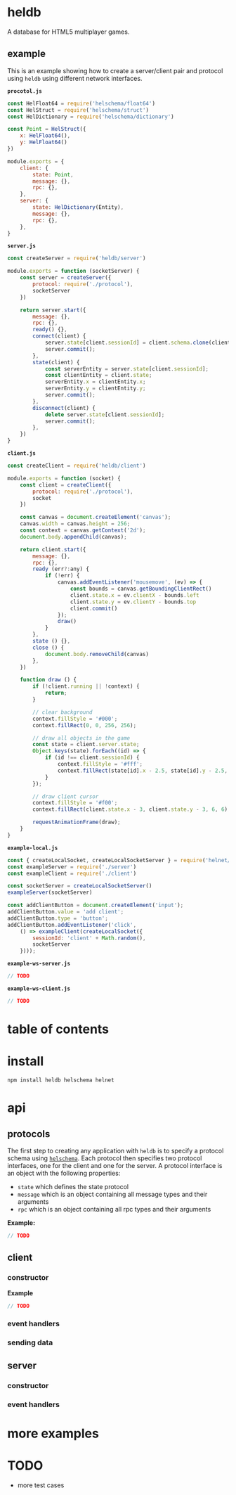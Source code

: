 # heldb
A database for HTML5 multiplayer games.

## example
This is an example showing how to create a server/client pair and protocol using `heldb` using different network interfaces.

**`procotol.js`**
```javascript
const HelFloat64 = require('helschema/float64')
const HelStruct = require('helschema/struct')
const HelDictionary = require('helschema/dictionary')

const Point = HelStruct({
    x: HelFloat64(),
    y: HelFloat64()
})

module.exports = {
    client: {
        state: Point,
        message: {},
        rpc: {},
    },
    server: {
        state: HelDictionary(Entity),
        message: {},
        rpc: {},
    },
}
```

**`server.js`**
```javascript
const createServer = require('heldb/server')

module.exports = function (socketServer) {
    const server = createServer({
        protocol: require('./protocol'),
        socketServer
    })

    return server.start({
        message: {},
        rpc: {},
        ready() {},
        connect(client) {
            server.state[client.sessionId] = client.schema.clone(client.state);
            server.commit();
        },
        state(client) {
            const serverEntity = server.state[client.sessionId];
            const clientEntity = client.state;
            serverEntity.x = clientEntity.x;
            serverEntity.y = clientEntity.y;
            server.commit();
        },
        disconnect(client) {
            delete server.state[client.sessionId];
            server.commit();
        },
    })
}
```

**`client.js`**
```javascript
const createClient = require('heldb/client')

module.exports = function (socket) {
    const client = createClient({
        protocol: require('./protocol'),
        socket
    })

    const canvas = document.createElement('canvas');
    canvas.width = canvas.height = 256;
    const context = canvas.getContext('2d');
    document.body.appendChild(canvas);

    return client.start({
        message: {},
        rpc: {},
        ready (err?:any) {
            if (!err) {
                canvas.addEventListener('mousemove', (ev) => {
                    const bounds = canvas.getBoundingClientRect()
                    client.state.x = ev.clientX - bounds.left
                    client.state.y = ev.clientY - bounds.top
                    client.commit()
                });
                draw()
            }
        },
        state () {},
        close () {
            document.body.removeChild(canvas)
        },
    })

    function draw () {
        if (!client.running || !context) {
            return;
        }

        // clear background
        context.fillStyle = '#000';
        context.fillRect(0, 0, 256, 256);

        // draw all objects in the game
        const state = client.server.state;
        Object.keys(state).forEach((id) => {
            if (id !== client.sessionId) {
                context.fillStyle = '#fff';
                context.fillRect(state[id].x - 2.5, state[id].y - 2.5, 5, 5);
            }
        });

        // draw client cursor
        context.fillStyle = '#f00';
        context.fillRect(client.state.x - 3, client.state.y - 3, 6, 6);

        requestAnimationFrame(draw);
    }
}
```

**`example-local.js`**
```javascript
const { createLocalSocket, createLocalSocketServer } = require('helnet/local')
const exampleServer = require('./server')
const exampleClient = require('./client')

const socketServer = createLocalSocketServer()
exampleServer(socketServer)

const addClientButton = document.createElement('input');
addClientButton.value = 'add client';
addClientButton.type = 'button';
addClientButton.addEventListener('click', 
    () => exampleClient(createLocalSocket({
        sessionId: 'client' + Math.random(),
        socketServer    
    })));
```

**`example-ws-server.js`**
```javascript
// TODO
```

**`example-ws-client.js`**
```javascript
// TODO
```

# table of contents

# install #

```
npm install heldb helschema helnet
```

# api #

## protocols
The first step to creating any application with `heldb` is to specify a protocol schema using [`helschema`](https://github.com/mikolalysenko/heldb/tree/master/helschema).  Each protocol then specifies two protocol interfaces, one for the client and one for the server.  A protocol interface is an object with the following properties:

* `state` which defines the state protocol
* `message` which is an object containing all message types and their arguments
* `rpc` which is an object containing all rpc types and their arguments

**Example:**

```javascript
// TODO
```

## client ##

### constructor ###

**Example**

```javascript
// TODO
```

### event handlers ###

### sending data ###

## server ##

### constructor ###

### event handlers ###

# more examples #

# TODO

* more test cases